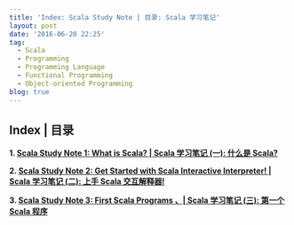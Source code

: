```yaml
---
title: 'Index: Scala Study Note | 目录: Scala 学习笔记'
layout: post
date: '2016-06-20 22:25'
tag:
  - Scala
  - Programming
  - Programming Language
  - Functional Programming
  - Object-oriented Programming
blog: true
---
```


## Index \| 目录

  **1. [Scala Study Note 1: What is Scala? \| Scala 学习笔记 (一): 什么是 Scala?](https://fluency03.github.io/scala-study-note-1/)**

  **2. [Scala Study Note 2: Get Started with Scala Interactive Interpreter! | Scala 学习笔记 (二): 上手 Scala 交互解释器!](https://fluency03.github.io/scala-study-note-2/)**

  **3. [Scala Study Note 3: First Scala Programs 、| Scala 学习笔记 (三): 第一个 Scala 程序](https://fluency03.github.io/scala-study-note-3/)**
